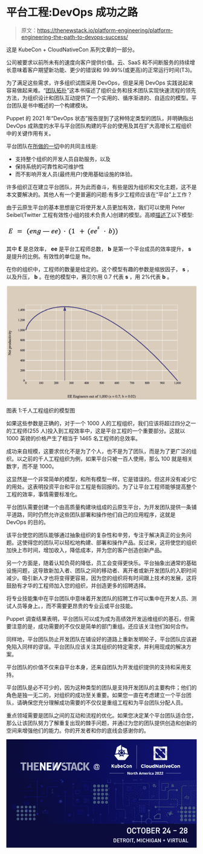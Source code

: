 # 平台工程:DevOps 成功之路

> 原文：<https://thenewstack.io/platform-engineering/platform-engineering-the-path-to-devops-success/>

这是 KubeCon + CloudNativeCon 系列文章的一部分。

公司被要求以前所未有的速度向客户提供价值。云、SaaS 和不间断服务的持续增长意味着客户期望新功能、更少的错误和 99.99%(或更高)的正常运行时间(T3)。

为了满足这些需求，许多组织试图采用 DevOps，但是采用 DevOps 实践说起来容易做起来难。“[团队拓扑](https://teamtopologies.com/book)”这本书描述了组织业务和技术团队实现快速流程的领先方法，为组织设计和团队互动提供了一个实用的、循序渐进的、自适应的模型。平台团队是书中概述的一个构建模块。

Puppet 的 2021 年“DevOps 状态”报告提到了这种特定类型的团队，并明确指出 DevOps 成熟度的水平与平台团队构建的平台的使用及其在扩大高增长工程组织中的关键作用有关。

平台团队在[所做的一切](https://www.giantswarm.io/blog/what-do-platform-teams-do-and-what-should-they-do-giant-swarm)中的共同主线是:

*   支持整个组织的开发人员自助服务，以及
*   保持系统的可靠性和可维护性
*   而不影响开发人员(最终用户)使用基础设施的体验。

许多组织正在建立平台团队，并为此而奋斗，有些是因为组织和文化主题，这不是本文要解决的。其他人有一个更普遍的问题:有多少工程师应该在“平台”上工作？

由于云原生平台的基本思想是它将使开发人员更加有效，我们可以使用 Peter Seibel(Twitter 工程有效性小组的技术负责人)创建的模型。高顺[描述了](https://gigamonkeys.com/flowers/)以下模型:

![](img/d3f6f3aa2c8e035e93cd1efa4108f00d.png)

其中 **E** 是总效率， **ee** 是平台工程师总数， **b** 是第一个平台成员的效率提升， **s** 是提升的比例。有效性的单位是 fte。

在你的组织中，工程师的数量是给定的。这个模型有趣的参数是缩放因子， **s** ，以及升压， **b** 。在他的模型中，赛贝尔用 0.7 代表 **s** ，用 2%代表 **b** 。

![](img/6b631a5081c6b99c016f6fb8fb42906c.png)

图表 1:千人工程组织的模型图

如果这些参数是正确的，对于一个 1000 人的工程组织，我们应该将超过四分之一的工程师(255 人)投入到工程效率中，这是平台工程的一个重要部分。这就以 1000 英镑的价格产生了相当于 1465 名工程师的总效率。

成功来自规模，这要求优化不是为了个人，也不是为了团队，而是为了更广泛的组织。以之前的千人工程组织为例，如果平台只被一百人使用，那么 100 就是相关数字，而不是 1000。

这显然是一个非常简单的模型，和所有模型一样，它是错误的。但这并没有减少它的用处。这表明投资平台和平台工程是有回报的。为了让平台工程师能够提高整个工程的效率，事情需要标准化。

平台团队需要创建一个由高质量构建块组成的云原生平台，为开发团队提供一条铺平道路，同时仍然允许这些团队部署和操作他们自己的应用程序，这就是 DevOps 的目的。

该平台使您的团队能够通过抽象组织的复杂性和辛劳，专注于解决真正的业务问题。这使得您的团队可以轻松地构建、部署和操作产品。反过来，这将使您的组织加快上市时间，增加收入，降低成本，并为您的客户创造创新产品。

另一个方面是，随着认知负荷的降低，员工会变得更快乐。平台抽象出通常的基础设施问题，这导致新加入者、团队之间的移动者、离开者或新开发团队的入职时间减少。吸引新人才也将变得更容易，因为您的组织将有时间跟上技术的发展，这将鼓励有才华的工程师加入您的组织，并创造更多的招聘选择。

将专业技能集中在平台团队中意味着开发团队的招聘工作可以集中在开发人员、测试人员等身上。，而不需要更昂贵的专业云或平台技能。

Puppet 调查结果表明，平台团队可以成为成为高绩效开发运维组织的基石，但需要注意的是，成功需要的不仅仅是简单的部门重组。还应该关注他们如何合作。

同样地，平台团队防止开发团队在铺设好的道路上重新发明轮子，平台团队应该避免陷入同样的谬误。平台团队应该关注其组织的特定需求，并利用现成的解决方案。

平台团队的价值不仅来自平台本身，还来自团队为开发组织提供的支持和采用支持。

平台团队是必不可少的，因为这种类型的团队是支持开发团队的主要构件；他们的角色是独一无二的，对组织的成功至关重要。如果您一直在考虑建立一个平台团队，请确保您充分理解成功需要的不仅仅是重组工程和为平台团队分配人员。

重点领域需要是团队之间的互动和流程的优化。如果您决定某个平台团队适合您，那么让该团队努力了解重复出现的棘手问题，并通过为您的团队提供创造和创新的空间来增强他们的能力。你的开发者和你的底线会感谢你的。

![](img/25bc05722c52e80806074bddd7e413fd.png)

<svg xmlns:xlink="http://www.w3.org/1999/xlink" viewBox="0 0 68 31" version="1.1"><title>Group</title> <desc>Created with Sketch.</desc></svg>